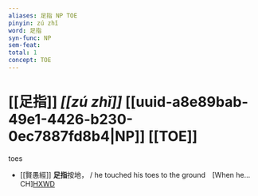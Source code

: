 ```yaml
---
aliases: 足指 NP TOE
pinyin: zú zhǐ
word: 足指
syn-func: NP
sem-feat: 
total: 1
concept: TOE 
---
```

# [[足指]] *[[zú zhǐ]]*  [[uuid-a8e89bab-49e1-4426-b230-0ec7887fd8b4|NP]] [[TOE]]
toes
 - [[賢愚經]] **足指**按地， / he touched his toes to the ground　[When he... CH][HXWD](https://hxwd.org/textview.html?location=KR6b0059_T_010-0421b.10)